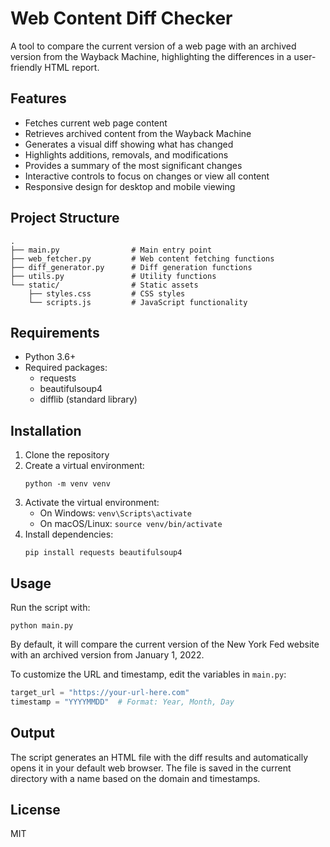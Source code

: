 # Web Content Diff Checker

A tool to compare the current version of a web page with an archived version from the Wayback Machine, highlighting the differences in a user-friendly HTML report.

## Features

- Fetches current web page content
- Retrieves archived content from the Wayback Machine
- Generates a visual diff showing what has changed
- Highlights additions, removals, and modifications
- Provides a summary of the most significant changes
- Interactive controls to focus on changes or view all content
- Responsive design for desktop and mobile viewing

## Project Structure

```
.
├── main.py                # Main entry point
├── web_fetcher.py         # Web content fetching functions
├── diff_generator.py      # Diff generation functions
├── utils.py               # Utility functions
└── static/                # Static assets
    ├── styles.css         # CSS styles
    └── scripts.js         # JavaScript functionality
```

## Requirements

- Python 3.6+
- Required packages:
  - requests
  - beautifulsoup4
  - difflib (standard library)

## Installation

1. Clone the repository
2. Create a virtual environment:
   ```
   python -m venv venv
   ```
3. Activate the virtual environment:
   - On Windows: `venv\Scripts\activate`
   - On macOS/Linux: `source venv/bin/activate`
4. Install dependencies:
   ```
   pip install requests beautifulsoup4
   ```

## Usage

Run the script with:

```
python main.py
```

By default, it will compare the current version of the New York Fed website with an archived version from January 1, 2022.

To customize the URL and timestamp, edit the variables in `main.py`:

```python
target_url = "https://your-url-here.com"
timestamp = "YYYYMMDD"  # Format: Year, Month, Day
```

## Output

The script generates an HTML file with the diff results and automatically opens it in your default web browser. The file is saved in the current directory with a name based on the domain and timestamps.

## License

MIT 